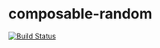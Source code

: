 composable-random
=================

[![Build Status](https://travis-ci.org/kschuetz/composable-generator.svg?branch=master)](https://travis-ci.org/kschuetz/composable-random)

